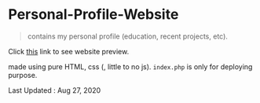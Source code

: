 # Personal-Profile-Website
> contains my personal profile (education, recent projects, etc).

Click [this](https://jonathangun.github.io) link to see website preview.

made using pure HTML, css (, little to no js). `index.php` is only for deploying purpose.

Last Updated : Aug 27, 2020